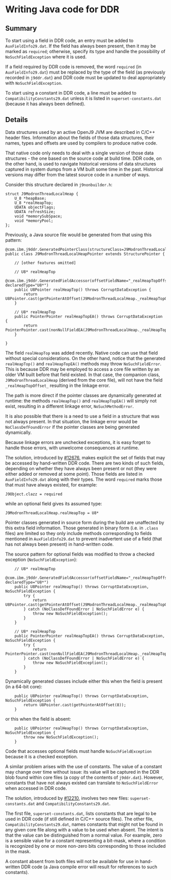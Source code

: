 <!--
Copyright (c) 2021, 2021 IBM Corp. and others

This program and the accompanying materials are made available under
the terms of the Eclipse Public License 2.0 which accompanies this
distribution and is available at https://www.eclipse.org/legal/epl-2.0/
or the Apache License, Version 2.0 which accompanies this distribution and
is available at https://www.apache.org/licenses/LICENSE-2.0.

This Source Code may also be made available under the following
Secondary Licenses when the conditions for such availability set
forth in the Eclipse Public License, v. 2.0 are satisfied: GNU
General Public License, version 2 with the GNU Classpath
Exception [1] and GNU General Public License, version 2 with the
OpenJDK Assembly Exception [2].

[1] https://www.gnu.org/software/classpath/license.html
[2] http://openjdk.java.net/legal/assembly-exception.html

SPDX-License-Identifier: EPL-2.0 OR Apache-2.0 OR GPL-2.0 WITH Classpath-exception-2.0 OR LicenseRef-GPL-2.0 WITH Assembly-exception
-->

# Writing Java code for DDR

## Summary

To start using a field in DDR code, an entry must be added to `AuxFieldInfo29.dat`. If the field
has always been present, then it may be marked as `required`; otherwise, specify its type and
handle the possibility of `NoSuchFieldException` where it is used.

If a field required by DDR code is removed, the word `required` (in `AuxFieldInfo29.dat`)
must be replaced by the type of the field (as previously recorded in `j9ddr.dat`) and DDR code
must be updated to deal appropriately with `NoSuchFieldException`.

To start using a constant in DDR code, a line must be added to `CompatibilityConstants29.dat`
unless it is listed in `superset-constants.dat` (because it has always been defined).

## Details

Data structures used by an active OpenJ9 JVM are described in C/C++ header files. Information
about the fields of those data structures, their names, types and offsets are used by compilers
to produce native code.

That native code only needs to deal with a single version of those data structures - the
one based on the source code at build time. DDR code, on the other hand, is used to navigate
historical versions of data structures captured in system dumps from a VM built some time in
the past. Historical versions may differ from the latest source code in a number of ways.

Consider this structure declared in `j9nonbuilder.h`:

```
struct J9ModronThreadLocalHeap {
    U_8 *heapBase;
    U_8 *realHeapTop;
    UDATA objectFlags;
    UDATA refreshSize;
    void *memorySubSpace;
    void *memoryPool;
};
```

Previously, a Java source file would be generated from that using this pattern:

```
@com.ibm.j9ddr.GeneratedPointerClass(structureClass=J9ModronThreadLocalHeap.class)
public class J9ModronThreadLocalHeapPointer extends StructurePointer {

    // [other features omitted]

    // U8* realHeapTop
    @com.ibm.j9ddr.GeneratedFieldAccessor(offsetFieldName="_realHeapTopOffset_", declaredType="U8*")
    public U8Pointer realHeapTop() throws CorruptDataException {
        return U8Pointer.cast(getPointerAtOffset(J9ModronThreadLocalHeap._realHeapTopOffset_));
    }

    // U8* realHeapTop
    public PointerPointer realHeapTopEA() throws CorruptDataException {
        return PointerPointer.cast(nonNullFieldEA(J9ModronThreadLocalHeap._realHeapTopOffset_));
    }

}
```

The field `realHeapTop` was added recently. Native code can use that field without
special considerations. On the other hand, notice that the generated `realHeapTop()` and
`realHeapTopEA()` methods may throw `NoSuchFieldError`. This is because DDR may be employed
to access a core file written by an older VM built before that field existed. In that case,
the companion class, `J9ModronThreadLocalHeap` (derived from the core file), will not have the
field `_realHeapTopOffset_` resulting in the linkage error.

The path is more direct if the pointer classes are dynamically generated at runtime: the methods
`realHeapTop()` and `realHeapTopEA()` will simply not exist, resulting in a different linkage
error, `NoSuchMethodError`.

It is also possible that there is a need to use a field in a structure that was not always
present. In that situation, the linkage error would be `NoClassDefFoundError` if the pointer
classes are being generated dynamically.

Because linkage errors are unchecked exceptions, it is easy forget to handle those errors,
with unwelcome consequences at runtime.

The solution, introduced by [#12676](https://github.com/eclipse-openj9/openj9/pull/12676),
makes explicit the set of fields that may be accessed by hand-written DDR code. There are two
kinds of such fields, depending on whether they have always been present or not (they were
either added or removed at some point). Those fields are listed in `AuxFieldInfo29.dat` along
with their types. The word `required` marks those that must have always existed, for example:

```
J9Object.clazz = required
```

while an optional field gives its assumed type:

```
J9ModronThreadLocalHeap.realHeapTop = U8*
```

Pointer classes generated in source form during the build are unaffected by this extra field
information. Those generated in binary form (i.e. in `.class` files) are limited so they only
include methods corresponding to fields mentioned in `AuxFieldInfo29.dat` to prevent inadvertent
use of a field (that has not always been present) in hand-written code.

The source pattern for optional fields was modified to throw a checked exception (`NoSuchFieldException`):

```
    // U8* realHeapTop
    @com.ibm.j9ddr.GeneratedFieldAccessor(offsetFieldName="_realHeapTopOffset_", declaredType="U8*")
    public U8Pointer realHeapTop() throws CorruptDataException, NoSuchFieldException {
        try {
            return U8Pointer.cast(getPointerAtOffset(J9ModronThreadLocalHeap._realHeapTopOffset_));
        } catch (NoClassDefFoundError | NoSuchFieldError e) {
            throw new NoSuchFieldException();
        }
    }

    // U8* realHeapTop
    public PointerPointer realHeapTopEA() throws CorruptDataException, NoSuchFieldException {
        try {
            return PointerPointer.cast(nonNullFieldEA(J9ModronThreadLocalHeap._realHeapTopOffset_));
        } catch (NoClassDefFoundError | NoSuchFieldError e) {
            throw new NoSuchFieldException();
        }
    }
```

Dynamically generated classes include either this when the field is present (in a 64-bit core):

```
    public U8Pointer realHeapTop() throws CorruptDataException, NoSuchFieldException {
        return U8Pointer.cast(getPointerAtOffset(8));
    }
```

or this when the field is absent:

```
    public U8Pointer realHeapTop() throws CorruptDataException, NoSuchFieldException {
        throw new NoSuchFieldException();
    }
```

Code that accesses optional fields must handle `NoSuchFieldException` because it is a checked
exception.

A similar problem arises with the use of constants. The value of a constant may change over
time without issue: its value will be captured in the DDR blob found within core files (a
copy of the contents of `j9ddr.dat`). However, constants that have not always existed can
translate to `NoSuchFieldError` when accessed in DDR code.

The solution, introduced by [#12210](https://github.com/eclipse-openj9/openj9/pull/12210),
involves two new files: `superset-constants.dat` and `CompatibilityConstants29.dat`.

The first file, `superset-constants.dat`, lists constants that are legal to be used in DDR
code (if still defined in C/C++ source files). The other file, `CompatibilityConstants29.dat`,
names constants that might not be found in any given core file along with a value to be used
when absent. The intent is that the value can be distinguished from a normal value. For example,
zero is a sensible value for a constant representing a bit-mask, where a condition is recognized
by one or more non-zero bits corresponding to those included in the mask.

A constant absent from both files will not be available for use in hand-written DDR code (a
Java compile error will result for references to such constants).
